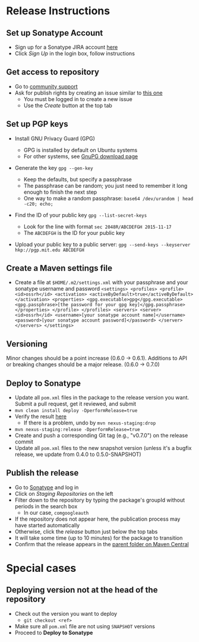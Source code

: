 # Release Instructions

## Set up Sonatype Account

*   Sign up for a Sonatype JIRA account [here](https://issues.sonatype.org)
*   Click *Sign Up* in the login box, follow instructions

## Get access to repository

*   Go to [community support](https://issues.sonatype.org/browse/OSSRH)
*   Ask for publish rights by creating an issue similar to [this
    one](https://issues.sonatype.org/browse/OSSRH-16798)
    *   You must be logged in to create a new issue
    *   Use the *Create* button at the top tab

## Set up PGP keys

*   Install GNU Privacy Guard (GPG)

    *   GPG is installed by default on Ubuntu systems
    *   For other systems, see [GnuPG download
        page](https://www.gnupg.org/download/)

*   Generate the key `gpg --gen-key`

    *   Keep the defaults, but specify a passphrase
    *   The passphrase can be random; you just need to remember it long enough
        to finish the next step
    *   One way to make a random passphrase: `base64 /dev/urandom | head -c20;
        echo;`

*   Find the ID of your public key `gpg --list-secret-keys`

    *   Look for the line with format `sec 2048R/ABCDEFGH 2015-11-17`
    *   The `ABCDEFGH` is the ID for your public key

*   Upload your public key to a public server: `gpg --send-keys --keyserver
    hkp://pgp.mit.edu ABCDEFGH`

## Create a Maven settings file

*   Create a file at `$HOME/.m2/settings.xml` with your passphrase and your
    sonatype username and password `<settings> <profiles> <profile>
    <id>ossrh</id> <activation> <activeByDefault>true</activeByDefault>
    </activation> <properties> <gpg.executable>gpg</gpg.executable>
    <gpg.passphrase>[the password for your gpg key]</gpg.passphrase>
    </properties> </profile> </profiles> <servers> <server> <id>ossrh</id>
    <username>[your sonatype account name]</username> <password>[your sonatype
    account password]</password> </server> </servers> </settings>`

## Versioning

Minor changes should be a point increase (0.6.0 -> 0.6.1). Additions to API or
breaking changes should be a major release. (0.6.0 -> 0.7.0)

## Deploy to Sonatype

*   Update all `pom.xml` files in the package to the release version you want.
    Submit a pull request, get it reviewed, and submit
*   `mvn clean install deploy -DperformRelease=true`
*   Verify the result
    [here](https://oss.sonatype.org/#nexus-search;quick~com.google.auth)
    *   If there is a problem, undo by `mvn nexus-staging:drop`
*   `mvn nexus-staging:release -DperformRelease=true`
*   Create and push a corresponding Git tag (e.g., "v0.7.0") on the release
    commit
*   Update all `pom.xml` files to the new snapshot version (unless it's a bugfix
    release, we update from 0.4.0 to 0.5.0-SNAPSHOT)

## Publish the release

*   Go to [Sonatype](https://oss.sonatype.org/) and log in
*   Click on *Staging Repositories* on the left
*   Filter down to the repository by typing the package's groupId without
    periods in the search box
    *   In our case, `comgoogleauth`
*   If the repository does not appear here, the publication process may have
    started automatically
*   Otherwise, click the *release* button just below the top tabs
*   It will take some time (up to 10 minutes) for the package to transition
*   Confirm that the release appears in the [parent folder on Maven
    Central](https://repo1.maven.org/maven2/com/google/auth/google-auth-library-parent/)

# Special cases

## Deploying version not at the head of the repository

*   Check out the version you want to deploy
    *   `git checkout <ref>`
*   Make sure all `pom.xml` file are not using `SNAPSHOT` versions
*   Proceed to **Deploy to Sonatype**
